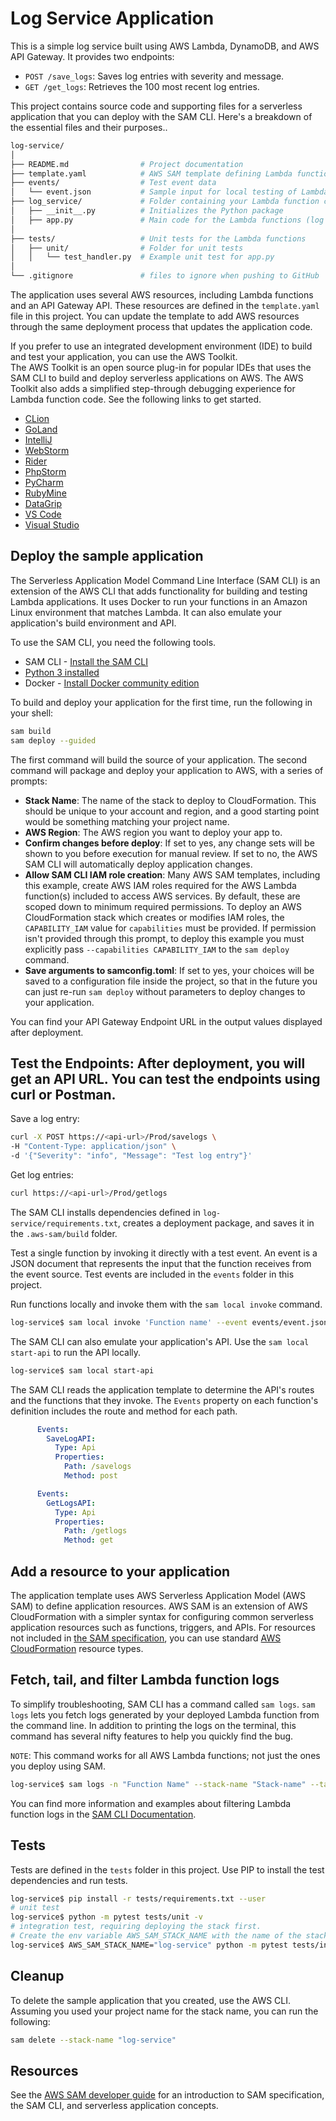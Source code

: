 # Log Service Application

This is a simple log service built using AWS Lambda, DynamoDB, and AWS API Gateway. It provides two endpoints:
- `POST /save_logs`: Saves log entries with severity and message.
- `GET /get_logs`: Retrieves the 100 most recent log entries.

This project contains source code and supporting files for a serverless application that you can deploy with the SAM CLI. Here's a breakdown of the essential files and their purposes..

```bash
log-service/
│
├── README.md                # Project documentation
├── template.yaml            # AWS SAM template defining Lambda functions, API Gateway, and DynamoDB
├── events/                  # Test event data
│   └── event.json           # Sample input for local testing of Lambda functions
├── log_service/             # Folder containing your Lambda function code
│   ├── __init__.py          # Initializes the Python package 
│   ├── app.py               # Main code for the Lambda functions (log saving and retrieval)
│
├── tests/                   # Unit tests for the Lambda functions 
│   ├── unit/                # Folder for unit tests
│   │   └── test_handler.py  # Example unit test for app.py
│
└── .gitignore               # files to ignore when pushing to GitHub
```
The application uses several AWS resources, including Lambda functions and an API Gateway API. These resources are defined in the `template.yaml` file in this project. You can update the template to add AWS resources through the same deployment process that updates the application code.

If you prefer to use an integrated development environment (IDE) to build and test your application, you can use the AWS Toolkit.  
The AWS Toolkit is an open source plug-in for popular IDEs that uses the SAM CLI to build and deploy serverless applications on AWS. The AWS Toolkit also adds a simplified step-through debugging experience for Lambda function code. See the following links to get started.

* [CLion](https://docs.aws.amazon.com/toolkit-for-jetbrains/latest/userguide/welcome.html)
* [GoLand](https://docs.aws.amazon.com/toolkit-for-jetbrains/latest/userguide/welcome.html)
* [IntelliJ](https://docs.aws.amazon.com/toolkit-for-jetbrains/latest/userguide/welcome.html)
* [WebStorm](https://docs.aws.amazon.com/toolkit-for-jetbrains/latest/userguide/welcome.html)
* [Rider](https://docs.aws.amazon.com/toolkit-for-jetbrains/latest/userguide/welcome.html)
* [PhpStorm](https://docs.aws.amazon.com/toolkit-for-jetbrains/latest/userguide/welcome.html)
* [PyCharm](https://docs.aws.amazon.com/toolkit-for-jetbrains/latest/userguide/welcome.html)
* [RubyMine](https://docs.aws.amazon.com/toolkit-for-jetbrains/latest/userguide/welcome.html)
* [DataGrip](https://docs.aws.amazon.com/toolkit-for-jetbrains/latest/userguide/welcome.html)
* [VS Code](https://docs.aws.amazon.com/toolkit-for-vscode/latest/userguide/welcome.html)
* [Visual Studio](https://docs.aws.amazon.com/toolkit-for-visual-studio/latest/user-guide/welcome.html)

## Deploy the sample application

The Serverless Application Model Command Line Interface (SAM CLI) is an extension of the AWS CLI that adds functionality for building and testing Lambda applications. It uses Docker to run your functions in an Amazon Linux environment that matches Lambda. It can also emulate your application's build environment and API.

To use the SAM CLI, you need the following tools.

* SAM CLI - [Install the SAM CLI](https://docs.aws.amazon.com/serverless-application-model/latest/developerguide/serverless-sam-cli-install.html)
* [Python 3 installed](https://www.python.org/downloads/)
* Docker - [Install Docker community edition](https://hub.docker.com/search/?type=edition&offering=community)

To build and deploy your application for the first time, run the following in your shell:

```bash
sam build
sam deploy --guided
```

The first command will build the source of your application. The second command will package and deploy your application to AWS, with a series of prompts:

* **Stack Name**: The name of the stack to deploy to CloudFormation. This should be unique to your account and region, and a good starting point would be something matching your project name.
* **AWS Region**: The AWS region you want to deploy your app to.
* **Confirm changes before deploy**: If set to yes, any change sets will be shown to you before execution for manual review. If set to no, the AWS SAM CLI will automatically deploy application changes.
* **Allow SAM CLI IAM role creation**: Many AWS SAM templates, including this example, create AWS IAM roles required for the AWS Lambda function(s) included to access AWS services. By default, these are scoped down to minimum required permissions. To deploy an AWS CloudFormation stack which creates or modifies IAM roles, the `CAPABILITY_IAM` value for `capabilities` must be provided. If permission isn't provided through this prompt, to deploy this example you must explicitly pass `--capabilities CAPABILITY_IAM` to the `sam deploy` command.
* **Save arguments to samconfig.toml**: If set to yes, your choices will be saved to a configuration file inside the project, so that in the future you can just re-run `sam deploy` without parameters to deploy changes to your application.

You can find your API Gateway Endpoint URL in the output values displayed after deployment.

## Test the Endpoints: After deployment, you will get an API URL. You can test the endpoints using curl or Postman.

Save a log entry:
```bash
curl -X POST https://<api-url>/Prod/savelogs \
-H "Content-Type: application/json" \
-d '{"Severity": "info", "Message": "Test log entry"}'


```

Get log entries:
```bash
curl https://<api-url>/Prod/getlogs


```

The SAM CLI installs dependencies defined in `log-service/requirements.txt`, creates a deployment package, and saves it in the `.aws-sam/build` folder.

Test a single function by invoking it directly with a test event. An event is a JSON document that represents the input that the function receives from the event source. Test events are included in the `events` folder in this project.

Run functions locally and invoke them with the `sam local invoke` command.

```bash
log-service$ sam local invoke 'Function name' --event events/event.json
```

The SAM CLI can also emulate your application's API. Use the `sam local start-api` to run the API locally.

```bash
log-service$ sam local start-api
```


The SAM CLI reads the application template to determine the API's routes and the functions that they invoke. The `Events` property on each function's definition includes the route and method for each path.

```yaml
      Events:
        SaveLogAPI:
          Type: Api
          Properties:
            Path: /savelogs
            Method: post
```

```yaml
      Events:
        GetLogsAPI:
          Type: Api
          Properties:
            Path: /getlogs
            Method: get
```

## Add a resource to your application
The application template uses AWS Serverless Application Model (AWS SAM) to define application resources. AWS SAM is an extension of AWS CloudFormation with a simpler syntax for configuring common serverless application resources such as functions, triggers, and APIs. For resources not included in [the SAM specification](https://github.com/awslabs/serverless-application-model/blob/master/versions/2016-10-31.md), you can use standard [AWS CloudFormation](https://docs.aws.amazon.com/AWSCloudFormation/latest/UserGuide/aws-template-resource-type-ref.html) resource types.

## Fetch, tail, and filter Lambda function logs

To simplify troubleshooting, SAM CLI has a command called `sam logs`. `sam logs` lets you fetch logs generated by your deployed Lambda function from the command line. In addition to printing the logs on the terminal, this command has several nifty features to help you quickly find the bug.

`NOTE`: This command works for all AWS Lambda functions; not just the ones you deploy using SAM.

```bash
log-service$ sam logs -n "Function Name" --stack-name "Stack-name" --tail
```

You can find more information and examples about filtering Lambda function logs in the [SAM CLI Documentation](https://docs.aws.amazon.com/serverless-application-model/latest/developerguide/serverless-sam-cli-logging.html).

## Tests

Tests are defined in the `tests` folder in this project. Use PIP to install the test dependencies and run tests.

```bash
log-service$ pip install -r tests/requirements.txt --user
# unit test
log-service$ python -m pytest tests/unit -v
# integration test, requiring deploying the stack first.
# Create the env variable AWS_SAM_STACK_NAME with the name of the stack we are testing
log-service$ AWS_SAM_STACK_NAME="log-service" python -m pytest tests/integration -v
```

## Cleanup

To delete the sample application that you created, use the AWS CLI. Assuming you used your project name for the stack name, you can run the following:

```bash
sam delete --stack-name "log-service"
```

## Resources

See the [AWS SAM developer guide](https://docs.aws.amazon.com/serverless-application-model/latest/developerguide/what-is-sam.html) for an introduction to SAM specification, the SAM CLI, and serverless application concepts.



